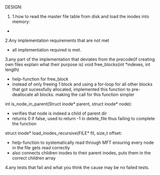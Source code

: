 DESIGN:


1. 1.how to read the master file table from disk and load the inodes into memory:
-

2.Any implementation requirements that are not met
- all implementation required is met.

3.any part of the implementation that deviates from the precode(if creating own files explain what their purpose is)
void free_blocks(int *indexes, int length)
- help-function for free_block
- instead of only freeing 1 block and using a for-loop for all other blocks that got sucessfully allocated, implemented this function to pre-deallocate all blocks. making the call for this function simpler
  
int is_node_in_parent(Struct inode* parent, struct inode* node):
- verifies that node is indeed a child of parent dir
- returns 0 if false, used to return -1 in delete_file thus failing to complete the function
  
struct inode* load_inodes_recursive(FILE* fil, size_t offset:
- help-function to systematically read through MFT ensuring every node in the file gets read correctly
- also connects children inodes to their parent inodes, puts them in the correct children array

4.any tests that fail and what you think the cause may be
no failed tests.
